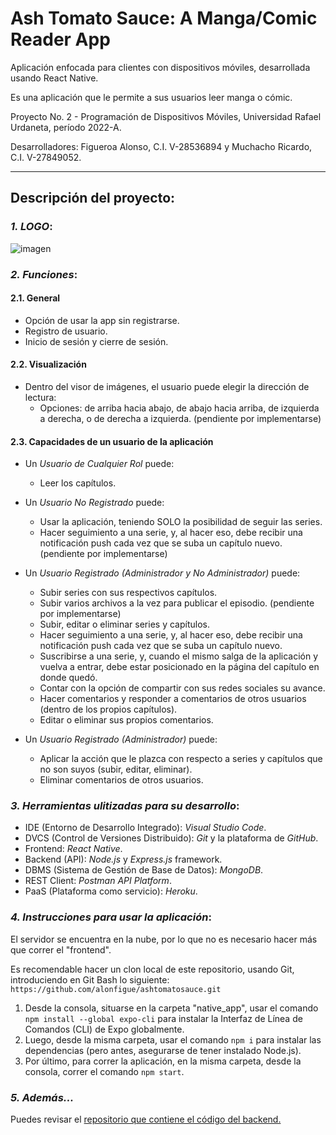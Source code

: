 # Ash Tomato Sauce: A Manga/Comic Reader App
Aplicación enfocada para clientes con dispositivos móviles, desarrollada usando React Native. 

Es una aplicación que le permite a sus usuarios leer manga o cómic.

Proyecto No. 2 - Programación de Dispositivos Móviles, Universidad Rafael Urdaneta, período 2022-A.

Desarrolladores: Figueroa Alonso, C.I. V-28536894 y Muchacho Ricardo, C.I. V-27849052.

---

## **Descripción del proyecto:**


### *1. LOGO*:
![imagen](https://user-images.githubusercontent.com/65868683/163649311-67c875b5-a5ef-4427-9971-7fc2336c99c3.png)


### *2. Funciones*:
#### 2.1. General
- Opción de usar la app sin registrarse.
- Registro de usuario.
- Inicio de sesión y cierre de sesión.
 
#### 2.2. Visualización 
- Dentro del visor de imágenes, el usuario puede elegir la dirección de lectura:
	- Opciones: de arriba hacia abajo, de abajo hacia arriba, de izquierda a derecha, o de derecha a izquierda. (pendiente por implementarse)
                    
#### 2.3. Capacidades de un usuario de la aplicación

- Un *Usuario de Cualquier Rol* puede:
	- Leer los capítulos.

- Un *Usuario No Registrado* puede:
	- Usar la aplicación, teniendo SOLO la posibilidad de seguir las series.
	- Hacer seguimiento a una serie, y, al hacer eso, debe recibir una notificación push cada vez que se suba un capítulo nuevo. (pendiente por implementarse)

- Un *Usuario Registrado (Administrador y No Administrador)* puede:
	- Subir series con sus respectivos capítulos.
	- Subir varios archivos a la vez para publicar el episodio. (pendiente por implementarse)
	- Subir, editar o eliminar series y capítulos.
	- Hacer seguimiento a una serie, y, al hacer eso, debe recibir una notificación push cada vez que se suba un capítulo nuevo.
	- Suscribirse a una serie, y, cuando el mismo salga de la aplicación y vuelva a entrar, debe estar posicionado en la página del capítulo en donde quedó.
	- Contar con la opción de compartir con sus redes sociales su avance.
	- Hacer comentarios y responder a comentarios de otros usuarios (dentro de los propios capítulos).
	- Editar o eliminar sus propios comentarios.

- Un *Usuario Registrado (Administrador)* puede:
	- Aplicar la acción que le plazca con respecto a series y capítulos que no son suyos (subir, editar, eliminar).
	- Eliminar comentarios de otros usuarios.
	

### *3. Herramientas ulitizadas para su desarrollo*:
 - IDE (Entorno de Desarrollo Integrado): *Visual Studio Code*.
 - DVCS (Control de Versiones Distribuido): *Git* y la plataforma de *GitHub*.
 - Frontend: *React Native*.
 - Backend (API): *Node.js* y *Express.js* framework.
 - DBMS (Sistema de Gestión de Base de Datos): *MongoDB*.
 - REST Client: *Postman API Platform*.
 - PaaS (Plataforma como servicio): *Heroku*.


### *4. Instrucciones para usar la aplicación*:
 El servidor se encuentra en la nube, por lo que  no es necesario hacer más que correr el "frontend".

 Es recomendable hacer un clon local de este repositorio, usando Git, introduciendo en Git Bash lo siguiente: `https://github.com/alonfigue/ashtomatosauce.git`

 1. Desde la consola, situarse en la carpeta "native_app", usar el comando `npm install --global expo-cli` para instalar la Interfaz de Línea de Comandos (CLI) de Expo globalmente.
 2. Luego, desde la misma carpeta, usar el comando `npm i` para instalar las dependencias (pero antes, asegurarse de tener instalado Node.js).
 3. Por último, para correr la aplicación, en la misma carpeta, desde la consola, correr el comando `npm start`.


### *5. Además...*
Puedes revisar el [repositorio que contiene el código del backend.](https://github.com/RicardoMuchacho/ashtomatosauce-api)
